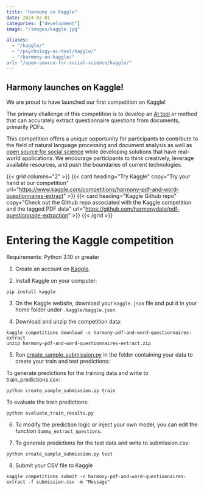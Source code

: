```yaml
---
title: "Harmony on Kaggle"
date: 2024-02-01
categories: ["development"]
image: "/images/kaggle.jpg"

aliases:
  - "/kaggle/"
  - "/psychology-ai-tool/kaggle/"
  - "/harmony-on-kaggle/"
url: "/open-source-for-social-science/kaggle/"
---
```


## Harmony launches on Kaggle!

We are proud to have launched our first competition on Kaggle!

The primary challenge of this competition is to develop an [AI tool](/psychology-ai-tool/) or method that can accurately extract questionnaire questions from documents, primarily PDFs.

This competition offers a unique opportunity for participants to contribute to the field of natural language processing and document analysis as well as [open source for social science](/open-source-for-social-science/) while developing solutions that have real-world applications. We encourage participants to think creatively, leverage available resources, and push the boundaries of current technologies.

{{< grid columns="2" >}}
  {{< card heading="Try Kaggle" copy="Try your hand at our competition" url="https://www.kaggle.com/competitions/harmony-pdf-and-word-questionnaires-extract" >}}
  {{< card heading="Kaggle Github repo" copy="Check out the Github repo associated with the Kaggle competition and the tagged PDF data" url="https://github.com/harmonydata/pdf-questionnaire-extraction" >}}
{{< /grid >}}

# Entering the Kaggle competition

Requirements: Python 3.10 or greater

1. Create an account on [Kaggle](https://www.kaggle.com/).

2. Install Kaggle on your computer:

```
pip install kaggle
```

3. On the Kaggle website, download your `kaggle.json` file and put it in your home folder under `.kaggle/kaggle.json`.

4. Download and unzip the competition data:

```
kaggle competitions download -c harmony-pdf-and-word-questionnaires-extract
unzip harmony-pdf-and-word-questionnaires-extract.zip 
```

5. Run [create_sample_submission.py](https://github.com/harmonydata/pdf-questionnaire-extraction/blob/main/data/create_sample_submission.py) in the folder containing your data to create your train and test predictions:

To generate predictions for the training data and write to train_predictions.csv:

```
python create_sample_submission.py train
```

To evaluate the train predictions:

```
python evaluate_train_results.py
```

6. To modify the prediction logic or inject your own model, you can edit the function `dummy_extract_questions`.

7. To generate predictions for the test data and write to submission.csv:

```
python create_sample_submission.py test
```

8. Submit your CSV file to Kaggle

```
kaggle competitions submit -c harmony-pdf-and-word-questionnaires-extract -f submission.csv -m "Message"
```

